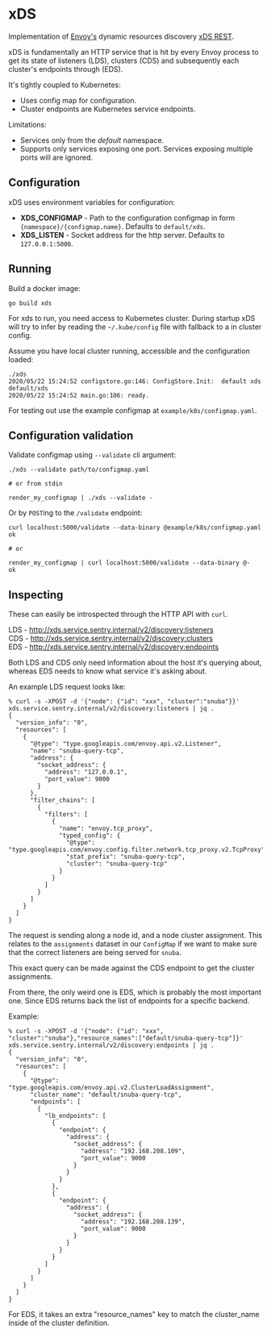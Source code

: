 # xDS

Implementation of [Envoy's](https://www.envoyproxy.io/) dynamic resources discovery [xDS REST](https://www.envoyproxy.io/docs/envoy/latest/api-docs/xds_protocol).

xDS is fundamentally an HTTP service that is hit by every Envoy process to get its state of listeners (LDS), clusters (CDS) and subsequently each cluster's endpoints through (EDS).

It's tightly coupled to Kubernetes:
- Uses config map for configuration.
- Cluster endpoints are Kubernetes service endpoints.

Limitations:
- Services only from the *default* namespace.
- Supports only services exposing one port. Services exposing multiple ports will are ignored.


## Configuration

xDS uses environment variables for configuration:

- **XDS_CONFIGMAP** - Path to the configuration configmap in form `{namespace}/{configmap.name}`. Defaults to `default/xds`.
- **XDS_LISTEN** - Socket address for the http server. Defaults to `127.0.0.1:5000`.


## Running 

Build a docker image:

```
go build xds
```

For xds to run, you need access to Kubernetes cluster. During startup xDS will try to infer by reading the `~/.kube/config` file with fallback to a in cluster config.

Assume you have local cluster running, accessible and the configuration loaded:

```
./xds
2020/05/22 15:24:52 configstore.go:146: ConfigStore.Init:  default xds default/xds
2020/05/22 15:24:52 main.go:106: ready.
```

For testing out use the example configmap at `example/k8s/configmap.yaml`.


## Configuration validation

Validate configmap using `--validate` cli argument:

```
./xds --validate path/to/configmap.yaml

# or from stdin

render_my_configmap | ./xds --validate -
```

Or by `POST`ing to the `/validate` endpoint:

```
curl localhost:5000/validate --data-binary @example/k8s/configmap.yaml
ok

# or 

render_my_configmap | curl localhost:5000/validate --data-binary @- 
ok
```


## Inspecting

These can easily be introspected through the HTTP API with `curl`.

LDS - http://xds.service.sentry.internal/v2/discovery:listeners<br>
CDS - http://xds.service.sentry.internal/v2/discovery:clusters<br>
EDS - http://xds.service.sentry.internal/v2/discovery:endpoints


Both LDS and CDS only need information about the host it's querying about, whereas EDS needs to know what service it's asking about.

An example LDS request looks like:

```shell
% curl -s -XPOST -d '{"node": {"id": "xxx", "cluster":"snuba"}}'  xds.service.sentry.internal/v2/discovery:listeners | jq .
{
  "version_info": "0",
  "resources": [
    {
      "@type": "type.googleapis.com/envoy.api.v2.Listener",
      "name": "snuba-query-tcp",
      "address": {
        "socket_address": {
          "address": "127.0.0.1",
          "port_value": 9000
        }
      },
      "filter_chains": [
        {
          "filters": [
            {
              "name": "envoy.tcp_proxy",
              "typed_config": {
                "@type": "type.googleapis.com/envoy.config.filter.network.tcp_proxy.v2.TcpProxy",
                "stat_prefix": "snuba-query-tcp",
                "cluster": "snuba-query-tcp"
              }
            }
          ]
        }
      ]
    }
  ]
}
```

The request is sending along a node id, and a node cluster assignment. This relates to the `assignments` dataset in our `ConfigMap` if we want to make sure that the correct listeners are being served for `snuba`.

This exact query can be made against the CDS endpoint to get the cluster assignments.

From there, the only weird one is EDS, which is probably the most important one. Since EDS returns back the list of endpoints for a specific backend.

Example:

```shell
% curl -s -XPOST -d '{"node": {"id": "xxx", "cluster":"snuba"},"resource_names":["default/snuba-query-tcp"]}'  xds.service.sentry.internal/v2/discovery:endpoints | jq .
{
  "version_info": "0",
  "resources": [
    {
      "@type": "type.googleapis.com/envoy.api.v2.ClusterLoadAssignment",
      "cluster_name": "default/snuba-query-tcp",
      "endpoints": [
        {
          "lb_endpoints": [
            {
              "endpoint": {
                "address": {
                  "socket_address": {
                    "address": "192.168.208.109",
                    "port_value": 9000
                  }
                }
              }
            },
            {
              "endpoint": {
                "address": {
                  "socket_address": {
                    "address": "192.168.208.139",
                    "port_value": 9000
                  }
                }
              }
            }
          ]
        }
      ]
    }
  ]
}
```

For EDS, it takes an extra "resource_names" key to match the cluster_name inside of the cluster definition.